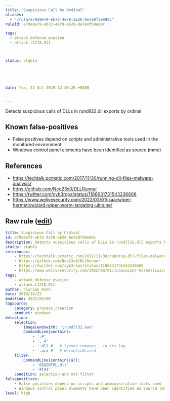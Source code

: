 ```yaml
---
title: "Suspicious Call by Ordinal"
aliases:
  - "/rule/e79a9e79-eb72-4e78-a628-0e7e8f59e89c"
ruleid: e79a9e79-eb72-4e78-a628-0e7e8f59e89c

tags:
  - attack.defense_evasion
  - attack.t1218.011



status: stable





date: Tue, 22 Oct 2019 12:40:26 +0200


---
```


Detects suspicious calls of DLLs in rundll32.dll exports by ordinal

<!--more-->


## Known false-positives

* False positives depend on scripts and administrative tools used in the monitored environment
* Windows control panel elements have been identified as source (mmc)



## References

* https://techtalk.pcmatic.com/2017/11/30/running-dll-files-malware-analysis/
* https://github.com/Neo23x0/DLLRunner
* https://twitter.com/cyb3rops/status/1186631731543236608
* https://www.welivesecurity.com/2022/03/01/isaacwiper-hermeticwizard-wiper-worm-targeting-ukraine/


## Raw rule ([edit](https://github.com/SigmaHQ/sigma/edit/master/rules/windows/process_creation/proc_creation_win_susp_rundll32_by_ordinal.yml))
```yaml
title: Suspicious Call by Ordinal
id: e79a9e79-eb72-4e78-a628-0e7e8f59e89c
description: Detects suspicious calls of DLLs in rundll32.dll exports by ordinal
status: stable
references:
    - https://techtalk.pcmatic.com/2017/11/30/running-dll-files-malware-analysis/
    - https://github.com/Neo23x0/DLLRunner
    - https://twitter.com/cyb3rops/status/1186631731543236608
    - https://www.welivesecurity.com/2022/03/01/isaacwiper-hermeticwizard-wiper-worm-targeting-ukraine/
tags:
    - attack.defense_evasion
    - attack.t1218.011
author: Florian Roth
date: 2019/10/22
modified: 2022/03/08
logsource:
    category: process_creation
    product: windows
detection:
    selection:
        Image|endswith: '\rundll32.exe'
        CommandLine|contains:
            - ',#'
            - ', #'
            - '.dll #'  # Sysmon removes , in its log
            - '.ocx #'  # HermeticWizard
    filter:
        CommandLine|contains|all:
            - 'EDGEHTML.dll'
            - '#141'
    condition: selection and not filter
falsepositives:
    - False positives depend on scripts and administrative tools used in the monitored environment
    - Windows control panel elements have been identified as source (mmc)
level: high

```
